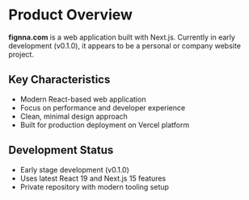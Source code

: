 # Product Overview

**fignna.com** is a web application built with Next.js. Currently in early development (v0.1.0), it appears to be a personal or company website project.

## Key Characteristics

- Modern React-based web application
- Focus on performance and developer experience
- Clean, minimal design approach
- Built for production deployment on Vercel platform

## Development Status

- Early stage development (v0.1.0)
- Uses latest React 19 and Next.js 15 features
- Private repository with modern tooling setup
